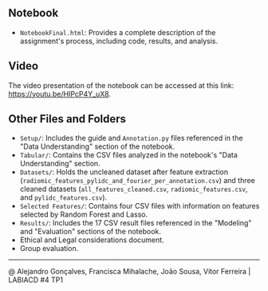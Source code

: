 ## Notebook

- `NotebookFinal.html`: Provides a complete description of the assignment's process, including code, results, and analysis. 

## Video

The video presentation of the notebook can be accessed at this link: https://youtu.be/HIPcP4Y_uX8.

## Other Files and Folders

- `Setup/`: Includes the guide and `Annotation.py` files referenced in the "Data Understanding" section of the notebook.
- `Tabular/`: Contains the CSV files analyzed in the notebook's "Data Understanding" section.
- `Datasets/`: Holds the uncleaned dataset after feature extraction (`radiomic_features_pylidc_and_fourier_per_annotation.csv`) and three cleaned datasets (`all_features_cleaned.csv`, `radiomic_features.csv`, and `pylidc_features.csv`).
- `Selected Features/`: Contains four CSV files with information on features selected by Random Forest and Lasso.
- `Results/`: Includes the 17 CSV result files referenced in the "Modeling" and "Evaluation" sections of the notebook.
- Ethical and Legal considerations document.
- Group evaluation.

---

@ Alejandro Gonçalves, Francisca Mihalache, João Sousa, Vítor Ferreira | LABIACD #4 TP1


